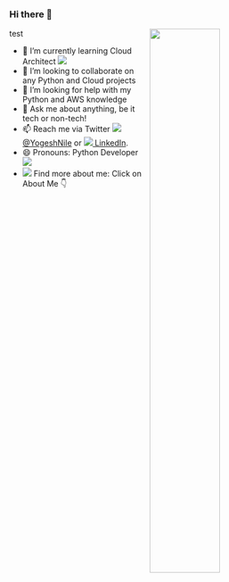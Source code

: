 ### Hi there 👋
<img src="https://github-readme-stats.vercel.app/api?username=yogeshnile&count_private=true&show_icons=true" width="50%" align="right" />

test


- 🌱 I’m currently learning Cloud Architect [<img src="https://img.icons8.com/officel/15/000000/cloud.png"/>]()
- 👯 I’m looking to collaborate on any Python and Cloud projects
- 🤔 I’m looking for help with my Python and AWS knowledge
- 💬 Ask me about anything, be it tech or non-tech!
- 📫 Reach me via Twitter [<img src="https://img.icons8.com/fluent/15/000000/twitter.png"/> @YogeshNile](https://bit.ly/3dbLJLC) or [<img src="https://img.icons8.com/color/15/000000/linkedin.png"/> LinkedIn](https://bit.ly/2Ky3ho6).
- 😄 Pronouns: Python Developer <img src="https://img.icons8.com/color/15/000000/python.png"/>
- <img src="https://img.icons8.com/fluent/15/000000/find-user-male.png"/> Find more about me: Click on About Me :point_down:


<!--![Yogesh Nile's github stats](https://github-readme-stats.vercel.app/api?username=yogeshnile&count_private=true&show_icons=true)-->

<!--
**yogeshnile/yogeshnile** is a ✨ _special_ ✨ repository because its `README.md` (this file) appears on your GitHub profile.

Here are some ideas to get you started:

- 🔭 I’m currently working on freelancing
- 🌱 I’m currently learning Data Science
- 👯 I’m looking to collaborate on ...
- 🤔 I’m looking for help with ...
- 💬 Ask me about ...
- 📫 How to reach me: send email
- 😄 Pronouns: ...
- ⚡ Fun fact: ...
-->
